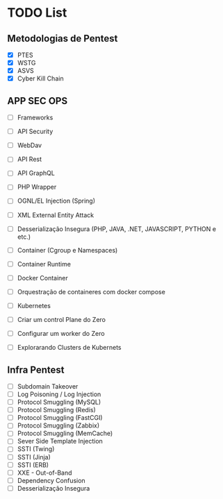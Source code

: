 # TODO List

## Metodologias de Pentest 
- [x] PTES
- [x] WSTG
- [x] ASVS
- [x] Cyber Kill Chain

## APP SEC OPS

- [ ] Frameworks 
- [ ] API Security 
- [ ] WebDav
- [ ] API Rest
- [ ] API GraphQL
- [ ] PHP Wrapper
- [ ] OGNL/EL Injection (Spring)
- [ ] XML External Entity Attack 
- [ ] Desserialização Insegura (PHP, JAVA, .NET, JAVASCRIPT, PYTHON e etc.)
- [ ] Container (Cgroup e Namespaces)
- [ ] Container Runtime
- [ ] Docker Container 
- [ ] Orquestração de containeres com docker compose 
- [ ] Kubernetes 
- [ ] Criar um control Plane do Zero
- [ ] Configurar um worker do Zero
- [ ] Explorarando Clusters de Kubernets


## Infra Pentest

- [ ] Subdomain Takeover 
- [ ] Log Poisoning / Log Injection
- [ ] Protocol Smuggling (MySQL)
- [ ] Protocol Smuggling (Redis)
- [ ] Protocol Smuggling (FastCGI)
- [ ] Protocol Smuggling (Zabbix)
- [ ] Protocol Smuggling (MemCache)
- [ ] Sever Side Template Injection 
- [ ] SSTI (Twing)
- [ ] SSTI (Jinja)
- [ ] SSTI (ERB)
- [ ] XXE - Out-of-Band
- [ ] Dependency Confusion
- [ ] Desserialização Insegura
